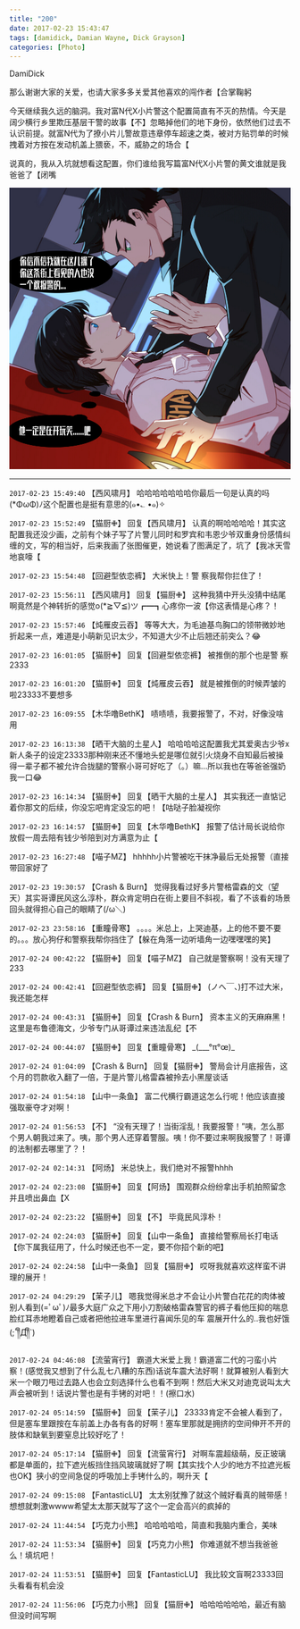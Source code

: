 ```yaml
---
title: "200"
date: 2017-02-23 15:43:47
tags: [damidick, Damian Wayne, Dick Grayson]
categories: [Photo]
---
```


<p>DamiDick</p> 
<p>那么谢谢大家的关爱，也请大家多多关爱其他喜欢的闯作者【合掌鞠躬</p> 
<p>今天继续我久远的脑洞。我对富N代X小片警这个配置简直有不灭的热情。今天是阔少横行乡里欺压基层干警的故事【不】忽略掉他们的地下身份，依然他们过去不认识前提。就富N代为了撩小片儿警故意违章停车超速之类，被对方贴罚单的时候拽着对方按在发动机盖上猥亵，不，威胁之的场合【</p> 
<p>说真的，我从入坑就想看这配置，你们谁给我写篇富N代X小片警的黄文谁就是我爸爸了【闭嘴</p>

![](https://raw.githubusercontent.com/alicewish/meowchain247/master/img_cVZNdzJtQk9JV2U3WlZrelhyc1pvV1NTMlR1d1B6WUVmeW1XNEYrRlNNSWZESmlaWXJKaW13PT0.jpg)

---

`2017-02-23 15:49:40` 【西风啸月】 哈哈哈哈哈哈哈你最后一句是认真的吗\(*ΦωΦ)ﾉ这个配置也是挺有意思的(๑•؎ •๑)✧

`2017-02-23 15:52:49` 【猫厨✙】 回复【西风啸月】 认真的啊哈哈哈哈！其实这配置我还没少画，之前有个妹子写了片警儿同时和罗宾和韦恩少爷双重身份感情纠缠的文，写的相当好，后来我画了张图催更，她说看了图满足了，坑了【我冰天雪地哀嚎【

`2017-02-23 15:54:48` 【回避型依恋裤】 大米快上！警 察我帮你拦住了！

`2017-02-23 15:56:11` 【西风啸月】 回复【猫厨✙】 这种我猜中开头没猜中结尾啊竟然是个神转折的感觉o(*≧▽≦)ツ┏━┓心疼你一波【你这表情是心疼？！

`2017-02-23 15:57:46` 【炖雁皮云吞】 等等大大，为毛迪基鸟胸口的领带微妙地折起来一点，难道是小萌新见识太少，不知道大少不止后翘还前突么？😂

`2017-02-23 16:01:05` 【猫厨✙】 回复【回避型依恋裤】 被推倒的那个也是警 察2333

`2017-02-23 16:01:20` 【猫厨✙】 回复【炖雁皮云吞】 就是被推倒的时候弄皱的啦23333不要想多

`2017-02-23 16:09:55` 【木华噜BethK】 啧啧啧，我要报警了，不对，好像没啥用

`2017-02-23 16:13:38` 【晒干大脑的土星人】 哈哈哈哈这配置我尤其爱奥古少爷x新人条子的设定23333那种刚来还不懂地头蛇是哪位就引火烧身不自知最后被操得一辈子都不被允许合拢腿的警察小哥可好吃了（。）嘛...所以我也在等爸爸强奶我一口😂

`2017-02-23 16:14:34` 【猫厨✙】 回复【晒干大脑的土星人】 其实我还一直惦记着你那文的后续，你没忘吧肯定没忘的吧！【咕哒子脸凝视你

`2017-02-23 16:14:57` 【猫厨✙】 回复【木华噜BethK】 报警了估计局长说给你放假一周去陪有钱少爷陪到对方满意为止【

`2017-02-23 16:27:48` 【喵子MZ】 hhhhh小片警被吃干抹净最后无处报警（直接带回家好了

`2017-02-23 19:30:57` 【Crash & Burn】 觉得我看过好多片警格雷森的文（望天）其实哥谭民风这么淳朴，群众肯定明白在街上要目不斜视，看了不该看的场景回头就得担心自己的眼睛了(/ω＼)

`2017-02-23 23:58:16` 【重瞳骨寒】 。。。。米总上，上哭迪基，上的他不要不要的。。。放心狗仔和警察我帮你挡住了【躲在角落一边听墙角一边嘿嘿嘿的笑】

`2017-02-24 00:42:22` 【猫厨✙】 回复【喵子MZ】 自己就是警察啊！没有天理了233

`2017-02-24 00:42:41` 【回避型依恋裤】 回复【猫厨✙】 (ノへ￣、)打不过大米，我还能怎样

`2017-02-24 00:43:31` 【猫厨✙】 回复【Crash & Burn】 资本主义的天麻麻黑！这里是布鲁德海文，少爷专门从哥谭过来违法乱纪【不

`2017-02-24 00:44:07` 【猫厨✙】 回复【重瞳骨寒】 \_(\_\_\_°π°œ)\_

`2017-02-24 01:04:09` 【Crash & Burn】 回复【猫厨✙】 警局会计月底报告，这个月的罚款收入翻了一倍，于是片警儿格雷森被拎去小黑屋谈话

`2017-02-24 01:54:18` 【山中一条鱼】 富二代横行霸道这怎么行呢！他应该直接强取豪夺才对啊！

`2017-02-24 01:56:53` 【不】 “没有天理了！当街淫乱！我要报警！”咦，怎么那个男人朝我过来了。咦，那个男人还穿着警服。咦！你不要过来啊我报警了！哥谭的法制都去哪里了？！

`2017-02-24 02:14:31` 【阿炀】 米总快上，我们绝对不报警hhhh

`2017-02-24 02:23:08` 【猫厨✙】 回复【阿炀】 围观群众纷纷拿出手机拍照留念并且喷出鼻血【X

`2017-02-24 02:23:22` 【猫厨✙】 回复【不】 毕竟民风淳朴！

`2017-02-24 02:24:03` 【猫厨✙】 回复【山中一条鱼】 直接给警察局长打电话【你下属我征用了，什么时候还也不一定，要不你招个新的吧】

`2017-02-24 02:24:58` 【山中一条鱼】 回复【猫厨✙】 哎呀我就喜欢这样蛮不讲理的展开！

`2017-02-24 04:29:29` 【茉子儿】 嗯我觉得米总才不会让小片警白花花的肉体被别人看到(=ﾟωﾟ)ﾉ最多大庭广众之下用小刀割破格雷森警官的裤子看他压抑的喘息脸红耳赤地瞪着自己或者把他拉进车里进行喜闻乐见的车 震展开什么的..我也好饿(;´༎ຶД༎ຶ`)

`2017-02-24 04:46:08` 【流萤宵行】 霸道大米爱上我！霸道富二代的刁蛮小片察！(感觉我又想到了什么乱七八糟的东西)话说车震大法好啊！就算被别人看到大米一个眼刀甩过去路人也会立刻选择什么也看不到啊！然后大米又对迪克说叫太大声会被听到！话说片警也是有手铐的对吧！！(擦口水)

`2017-02-24 05:14:59` 【猫厨✙】 回复【茉子儿】 23333肯定不会被人看到了，但是塞车里跟按在车前盖上办各有各的好啊！塞车里那就是拥挤的空间伸开不开的肢体和缺氧到要窒息比较好吃了！

`2017-02-24 05:17:14` 【猫厨✙】 回复【流萤宵行】 对啊车震超级萌，反正玻璃都是单面的，拉下遮光板挡住挡风玻璃就好了啊【其实找个人少的地方不拉遮光板也OK】狭小的空间急促的呼吸加上手铐什么的，啊升天【

`2017-02-24 09:15:08` 【FantasticLU】 太太别犹豫了就这个贼好看真的贼带感！想想就刺激wwww希望太太那天就写了这个一定会高兴的疯掉的

`2017-02-24 11:44:54` 【巧克力小熊】 哈哈哈哈哈，简直和我脑内重合，美味

`2017-02-24 11:53:34` 【猫厨✙】 回复【巧克力小熊】 你难道就不想当我爸爸么！填坑吧！

`2017-02-24 11:53:51` 【猫厨✙】 回复【FantasticLU】 我比较文盲啊23333回头看看有机会没

`2017-02-24 11:56:06` 【巧克力小熊】 回复【猫厨✙】 哈哈哈哈哈哈，最近有脑但没时间写啊
